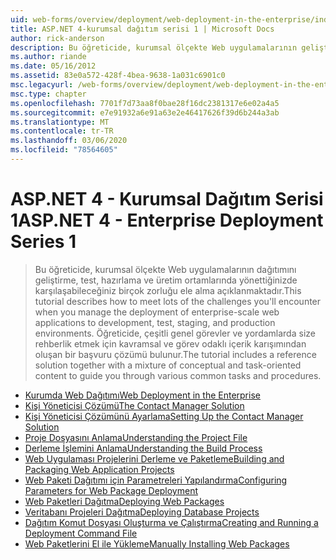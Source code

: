 ```yaml
---
uid: web-forms/overview/deployment/web-deployment-in-the-enterprise/index
title: ASP.NET 4-kurumsal dağıtım serisi 1 | Microsoft Docs
author: rick-anderson
description: Bu öğreticide, kurumsal ölçekte Web uygulamalarının geliştirme amacıyla dağıtımını yönetirken karşılaşacağınız birçok zorluğu nasıl karşılamakta olduğunuz açıklanmaktadır...
ms.author: riande
ms.date: 05/16/2012
ms.assetid: 83e0a572-428f-4bea-9638-1a031c6901c0
msc.legacyurl: /web-forms/overview/deployment/web-deployment-in-the-enterprise
msc.type: chapter
ms.openlocfilehash: 7701f7d73aa8f0bae28f16dc2381317e6e02a4a5
ms.sourcegitcommit: e7e91932a6e91a63e2e46417626f39d6b244a3ab
ms.translationtype: MT
ms.contentlocale: tr-TR
ms.lasthandoff: 03/06/2020
ms.locfileid: "78564605"
---
```

# <a name="aspnet-4---enterprise-deployment-series-1"></a><span data-ttu-id="008b2-103">ASP.NET 4 - Kurumsal Dağıtım Serisi 1</span><span class="sxs-lookup"><span data-stu-id="008b2-103">ASP.NET 4 - Enterprise Deployment Series 1</span></span>

> <span data-ttu-id="008b2-104">Bu öğreticide, kurumsal ölçekte Web uygulamalarının dağıtımını geliştirme, test, hazırlama ve üretim ortamlarında yönettiğinizde karşılaşabileceğiniz birçok zorluğu ele alma açıklanmaktadır.</span><span class="sxs-lookup"><span data-stu-id="008b2-104">This tutorial describes how to meet lots of the challenges you'll encounter when you manage the deployment of enterprise-scale web applications to development, test, staging, and production environments.</span></span> <span data-ttu-id="008b2-105">Öğreticide, çeşitli genel görevler ve yordamlarda size rehberlik etmek için kavramsal ve görev odaklı içerik karışımından oluşan bir başvuru çözümü bulunur.</span><span class="sxs-lookup"><span data-stu-id="008b2-105">The tutorial includes a reference solution together with a mixture of conceptual and task-oriented content to guide you through various common tasks and procedures.</span></span>

- [<span data-ttu-id="008b2-106">Kurumda Web Dağıtımı</span><span class="sxs-lookup"><span data-stu-id="008b2-106">Web Deployment in the Enterprise</span></span>](web-deployment-in-the-enterprise.md)
- [<span data-ttu-id="008b2-107">Kişi Yöneticisi Çözümü</span><span class="sxs-lookup"><span data-stu-id="008b2-107">The Contact Manager Solution</span></span>](the-contact-manager-solution.md)
- [<span data-ttu-id="008b2-108">Kişi Yöneticisi Çözümünü Ayarlama</span><span class="sxs-lookup"><span data-stu-id="008b2-108">Setting Up the Contact Manager Solution</span></span>](setting-up-the-contact-manager-solution.md)
- [<span data-ttu-id="008b2-109">Proje Dosyasını Anlama</span><span class="sxs-lookup"><span data-stu-id="008b2-109">Understanding the Project File</span></span>](understanding-the-project-file.md)
- [<span data-ttu-id="008b2-110">Derleme İşlemini Anlama</span><span class="sxs-lookup"><span data-stu-id="008b2-110">Understanding the Build Process</span></span>](understanding-the-build-process.md)
- [<span data-ttu-id="008b2-111">Web Uygulaması Projelerini Derleme ve Paketleme</span><span class="sxs-lookup"><span data-stu-id="008b2-111">Building and Packaging Web Application Projects</span></span>](building-and-packaging-web-application-projects.md)
- [<span data-ttu-id="008b2-112">Web Paketi Dağıtımı için Parametreleri Yapılandırma</span><span class="sxs-lookup"><span data-stu-id="008b2-112">Configuring Parameters for Web Package Deployment</span></span>](configuring-parameters-for-web-package-deployment.md)
- [<span data-ttu-id="008b2-113">Web Paketleri Dağıtma</span><span class="sxs-lookup"><span data-stu-id="008b2-113">Deploying Web Packages</span></span>](deploying-web-packages.md)
- [<span data-ttu-id="008b2-114">Veritabanı Projeleri Dağıtma</span><span class="sxs-lookup"><span data-stu-id="008b2-114">Deploying Database Projects</span></span>](deploying-database-projects.md)
- [<span data-ttu-id="008b2-115">Dağıtım Komut Dosyası Oluşturma ve Çalıştırma</span><span class="sxs-lookup"><span data-stu-id="008b2-115">Creating and Running a Deployment Command File</span></span>](creating-and-running-a-deployment-command-file.md)
- [<span data-ttu-id="008b2-116">Web Paketlerini El ile Yükleme</span><span class="sxs-lookup"><span data-stu-id="008b2-116">Manually Installing Web Packages</span></span>](manually-installing-web-packages.md)
